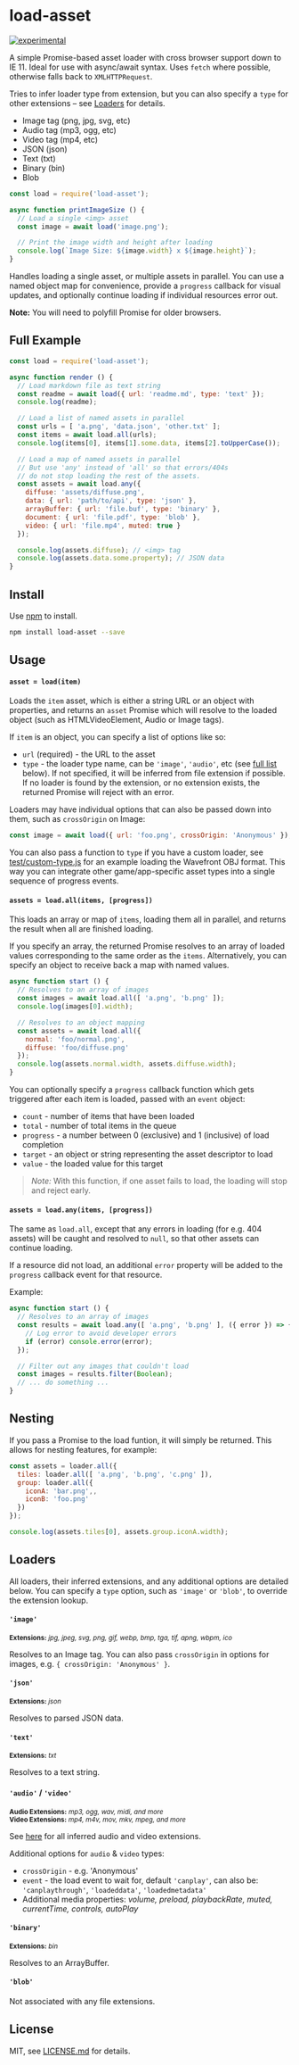 # load-asset

[![experimental](http://badges.github.io/stability-badges/dist/experimental.svg)](http://github.com/badges/stability-badges)

A simple Promise-based asset loader with cross browser support down to IE 11. Ideal for use with async/await syntax. Uses `fetch` where possible, otherwise falls back to `XMLHTTPRequest`.

Tries to infer loader type from extension, but you can also specify a `type` for other extensions – see [Loaders](#loaders) for details.

- Image tag (png, jpg, svg, etc)
- Audio tag (mp3, ogg, etc)
- Video tag (mp4, etc)
- JSON (json)
- Text (txt)
- Binary (bin)
- Blob

```js
const load = require('load-asset');

async function printImageSize () {
  // Load a single <img> asset
  const image = await load('image.png');

  // Print the image width and height after loading
  console.log(`Image Size: ${image.width} x ${image.height}`);
}
```

Handles loading a single asset, or multiple assets in parallel. You can use a named object map for convenience, provide a `progress` callback for visual updates, and optionally continue loading if individual resources error out.

**Note:** You will need to polyfill Promise for older browsers.

## Full Example

```js
const load = require('load-asset');

async function render () {
  // Load markdown file as text string
  const readme = await load({ url: 'readme.md', type: 'text' });
  console.log(readme);

  // Load a list of named assets in parallel
  const urls = [ 'a.png', 'data.json', 'other.txt' ];
  const items = await load.all(urls);
  console.log(items[0], items[1].some.data, items[2].toUpperCase());

  // Load a map of named assets in parallel
  // But use 'any' instead of 'all' so that errors/404s
  // do not stop loading the rest of the assets.
  const assets = await load.any({
    diffuse: 'assets/diffuse.png',
    data: { url: 'path/to/api', type: 'json' },
    arrayBuffer: { url: 'file.buf', type: 'binary' },
    document: { url: 'file.pdf', type: 'blob' },
    video: { url: 'file.mp4', muted: true }
  });

  console.log(assets.diffuse); // <img> tag
  console.log(assets.data.some.property); // JSON data
}
```

## Install

Use [npm](https://npmjs.com/) to install.

```sh
npm install load-asset --save
```

## Usage

#### `asset = load(item)`

Loads the `item` asset, which is either a string URL or an object with properties, and returns an `asset` Promise which will resolve to the loaded object (such as HTMLVideoElement, Audio or Image tags).

If `item` is an object, you can specify a list of options like so:

- `url` (required) - the URL to the asset
- `type` - the loader type name, can be `'image'`, `'audio'`, etc (see [full list](#loaders) below). If not specified, it will be inferred from file extension if possible. If no loader is found by the extension, or no extension exists, the returned Promise will reject with an error.

Loaders may have individual options that can also be passed down into them, such as `crossOrigin` on Image:

```js
const image = await load({ url: 'foo.png', crossOrigin: 'Anonymous' });
```

You can also pass a function to `type` if you have a custom loader, see [test/custom-type.js](./test/custom-type.js) for an example loading the Wavefront OBJ format. This way you can integrate other game/app-specific asset types into a single sequence of progress events.

#### `assets = load.all(items, [progress])`

This loads an array or map of `items`, loading them all in parallel, and returns the result when all are finished loading. 

If you specify an array, the returned Promise resolves to an array of loaded values corresponding to the same order as the `items`. Alternatively, you can specify an object to receive back a map with named values.

```js
async function start () {
  // Resolves to an array of images
  const images = await load.all([ 'a.png', 'b.png' ]);
  console.log(images[0].width);

  // Resolves to an object mapping
  const assets = await load.all({
    normal: 'foo/normal.png',
    diffuse: 'foo/diffuse.png'
  });
  console.log(assets.normal.width, assets.diffuse.width);
}
```

You can optionally specify a `progress` callback function which gets triggered after each item is loaded, passed with an `event` object:

- `count` - number of items that have been loaded
- `total` - number of total items in the queue
- `progress` - a number between 0 (exclusive) and 1 (inclusive) of load completion
- `target` - an object or string representing the asset descriptor to load
- `value` - the loaded value for this target

> *Note:* With this function, if one asset fails to load, the loading will stop and reject early.

#### `assets = load.any(items, [progress])`

The same as `load.all`, except that any errors in loading (for e.g. 404 assets) will be caught and resolved to `null`, so that other assets can continue loading.

If a resource did not load, an additional `error` property will be added to the `progress` callback event for that resource.

Example:

```js
async function start () {
  // Resolves to an array of images
  const results = await load.any([ 'a.png', 'b.png' ], ({ error }) => {
    // Log error to avoid developer errors
    if (error) console.error(error);
  });

  // Filter out any images that couldn't load
  const images = results.filter(Boolean);
  // ... do something ...
}
```

## Nesting

If you pass a Promise to the load funtion, it will simply be returned. This allows for nesting features, for example:

```js
const assets = loader.all({
  tiles: loader.all([ 'a.png', 'b.png', 'c.png' ]),
  group: loader.all({
    iconA: 'bar.png',,
    iconB: 'foo.png'
  })
});

console.log(assets.tiles[0], assets.group.iconA.width);
```

## Loaders

All loaders, their inferred extensions, and any additional options are detailed below. You can specify a `type` option, such as `'image'` or `'blob'`, to override the extension lookup.

#### `'image'`

<sup>**Extensions:** *jpg, jpeg, svg, png, gif, webp, bmp, tga, tif, apng, wbpm, ico*</sup>

Resolves to an Image tag. You can also pass `crossOrigin` in options for images, e.g. `{ crossOrigin: 'Anonymous' }`.

#### `'json'`

<sup>**Extensions:** *json*</sup>

Resolves to parsed JSON data.

#### `'text'`

<sup>**Extensions:** *txt*</sup>

Resolves to a text string.

#### `'audio'` / `'video'`

<sup>**Audio Extensions:** *mp3, ogg, wav, midi, and more*  
**Video Extensions:** *mp4, m4v, mov, mkv, mpeg, and more*</sup>

See [here](https://github.com/mattdesl/browser-media-mime-type/blob/master/mime-types.json) for all inferred audio and video extensions.

Additional options for `audio` & `video` types:

- `crossOrigin` - e.g. 'Anonymous'
- `event` - the load event to wait for, default `'canplay'`, can also be: `'canplaythrough'`, `'loadeddata'`, `'loadedmetadata'`
- Additional media properties: *volume, preload, playbackRate, muted, currentTime, controls, autoPlay*

#### `'binary'`

<sup>**Extensions:** *bin*</sup>

Resolves to an ArrayBuffer.

#### `'blob'`

Not associated with any file extensions.

## License

MIT, see [LICENSE.md](http://github.com/mattdesl/load-asset/blob/master/LICENSE.md) for details.
